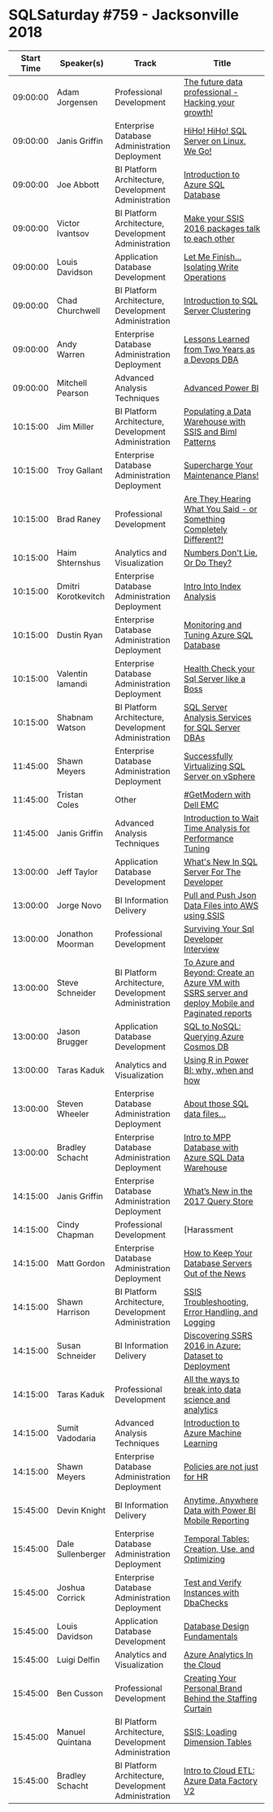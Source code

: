 # SQLSaturday #759 - Jacksonville 2018
Start Time|Speaker(s)|Track|Title
---|---|---|---
09:00:00|Adam Jorgensen|Professional Development|[The future data professional - Hacking your growth!](74171.md)
09:00:00|Janis Griffin|Enterprise Database Administration  Deployment|[HiHo! HiHo! SQL Server on Linux, We Go!](74387.md)
09:00:00|Joe Abbott|BI Platform Architecture, Development  Administration|[Introduction to Azure SQL Database](75780.md)
09:00:00|Victor Ivantsov|BI Platform Architecture, Development  Administration|[Make your SSIS 2016 packages talk to each other](77023.md)
09:00:00|Louis Davidson|Application  Database Development|[Let Me Finish... Isolating Write Operations](77927.md)
09:00:00|Chad Churchwell|BI Platform Architecture, Development  Administration|[Introduction to SQL Server Clustering](78773.md)
09:00:00|Andy Warren|Enterprise Database Administration  Deployment|[Lessons Learned from Two Years as a Devops DBA](80042.md)
09:00:00|Mitchell Pearson|Advanced Analysis Techniques|[Advanced Power BI](80434.md)
10:15:00|Jim Miller|BI Platform Architecture, Development  Administration|[Populating a Data Warehouse with SSIS and Biml Patterns](74173.md)
10:15:00|Troy Gallant|Enterprise Database Administration  Deployment|[Supercharge Your Maintenance Plans!](74176.md)
10:15:00|Brad Raney|Professional Development|[Are They Hearing What You Said - or Something Completely Different?!](74185.md)
10:15:00|Haim Shternshus|Analytics and Visualization|[Numbers Don't Lie.  Or Do They?](74191.md)
10:15:00|Dmitri Korotkevitch|Enterprise Database Administration  Deployment|[Intro Into Index Analysis](77806.md)
10:15:00|Dustin Ryan|Enterprise Database Administration  Deployment|[Monitoring and Tuning Azure SQL Database](78338.md)
10:15:00|Valentin Iamandi|Enterprise Database Administration  Deployment|[Health Check your Sql Server like a Boss](78887.md)
10:15:00|Shabnam Watson|BI Platform Architecture, Development  Administration|[SQL Server Analysis Services for SQL Server DBAs](80107.md)
11:45:00|Shawn Meyers|Enterprise Database Administration  Deployment|[Successfully Virtualizing SQL Server on vSphere](80456.md)
11:45:00|Tristan Coles|Other|[#GetModern with Dell EMC](80558.md)
11:45:00|Janis Griffin|Advanced Analysis Techniques|[Introduction to Wait Time Analysis for Performance Tuning](80638.md)
13:00:00|Jeff Taylor|Application  Database Development|[What's New In SQL Server For The Developer](74158.md)
13:00:00|Jorge Novo|BI Information Delivery|[Pull and Push Json Data Files into AWS using SSIS](76995.md)
13:00:00|Jonathon Moorman|Professional Development|[Surviving Your Sql Developer Interview](77521.md)
13:00:00|Steve Schneider|BI Platform Architecture, Development  Administration|[To Azure and Beyond:  Create an Azure VM with SSRS server and deploy Mobile and Paginated reports](77853.md)
13:00:00|Jason Brugger|Application  Database Development|[SQL to NoSQL: Querying Azure Cosmos DB](77928.md)
13:00:00|Taras Kaduk|Analytics and Visualization|[Using R in Power BI: why, when and how](78517.md)
13:00:00|Steven Wheeler|Enterprise Database Administration  Deployment|[About those SQL data files…](78699.md)
13:00:00|Bradley Schacht|Enterprise Database Administration  Deployment|[Intro to MPP Database with Azure SQL Data Warehouse](80568.md)
14:15:00|Janis Griffin|Enterprise Database Administration  Deployment|[What’s New in the 2017 Query Store](74386.md)
14:15:00|Cindy Chapman|Professional Development|[Harassment| Bystander's Guide to Action](74663.md)
14:15:00|Matt Gordon|Enterprise Database Administration  Deployment|[How to Keep Your Database Servers Out of the News](77293.md)
14:15:00|Shawn Harrison|BI Platform Architecture, Development  Administration|[SSIS Troubleshooting, Error Handling, and Logging](77463.md)
14:15:00|Susan Schneider|BI Information Delivery|[Discovering SSRS 2016 in Azure:  Dataset to Deployment](77854.md)
14:15:00|Taras Kaduk|Professional Development|[All the ways to break into data science and analytics](78516.md)
14:15:00|Sumit Vadodaria|Advanced Analysis Techniques|[Introduction to Azure Machine Learning](80282.md)
14:15:00|Shawn Meyers|Enterprise Database Administration  Deployment|[Policies are not just for HR](80458.md)
15:45:00|Devin Knight|BI Information Delivery|[Anytime, Anywhere Data with Power BI Mobile Reporting](74670.md)
15:45:00|Dale Sullenberger|Enterprise Database Administration  Deployment|[Temporal Tables:  Creation, Use, and Optimizing](75730.md)
15:45:00|Joshua Corrick|Enterprise Database Administration  Deployment|[Test and Verify Instances with DbaChecks](76897.md)
15:45:00|Louis Davidson|Application  Database Development|[Database Design Fundamentals](77925.md)
15:45:00|Luigi Delfin|Analytics and Visualization|[Azure Analytics In the Cloud](78521.md)
15:45:00|Ben Cusson|Professional Development|[Creating Your Personal Brand  Behind the Staffing Curtain](80534.md)
15:45:00|Manuel Quintana|BI Platform Architecture, Development  Administration|[SSIS: Loading Dimension Tables](80535.md)
15:45:00|Bradley Schacht|BI Platform Architecture, Development  Administration|[Intro to Cloud ETL: Azure Data Factory V2](80567.md)
